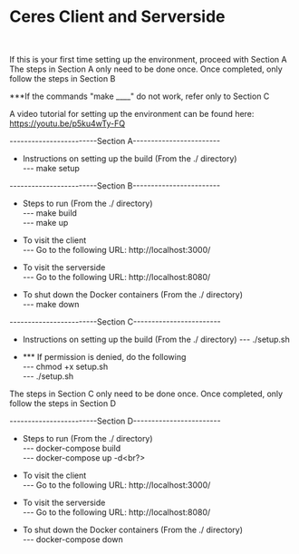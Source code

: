 <h1>Ceres Client and Serverside</h1> <br>

If this is your first time setting up the environment, proceed with Section A<br>
The steps in Section A only need to be done once. Once completed, only follow the steps in Section B<br>

***If the commands "make ____" do not work, refer only to Section C<br>

A video tutorial for setting up the environment can be found here: https://youtu.be/p5ku4wTy-FQ <br>

------------------------Section A------------------------<br>

- Instructions on setting up the build (From the ./ directory)<br>
  --- make setup<br>

------------------------Section B------------------------<br>

- Steps to run (From the ./ directory) <br>
  --- make build<br>
  --- make up<br>

- To visit the client <br>
  --- Go to the following URL: http://localhost:3000/<br>

- To visit the serverside <br>
  --- Go to the following URL: http://localhost:8080/<br>

- To shut down the Docker containers (From the ./ directory)<br>
  --- make down<br>

------------------------Section C------------------------<br>

- Instructions on setting up the build (From the ./ directory)
  --- ./setup.sh<br>

- *** If permission is denied, do the following<br>
  --- chmod +x setup.sh<br>
  --- ./setup.sh<br>

The steps in Section C only need to be done once. Once completed, only follow the steps in Section D<br>

------------------------Section D------------------------<br>

- Steps to run (From the ./ directory) <br>
  --- docker-compose build<br>
  --- docker-compose up -d<br?>

- To visit the client <br>
  --- Go to the following URL: http://localhost:3000/<br>

- To visit the serverside <br>
  --- Go to the following URL: http://localhost:8080/<br>

- To shut down the Docker containers (From the ./ directory)<br>
  --- docker-compose down<br>
